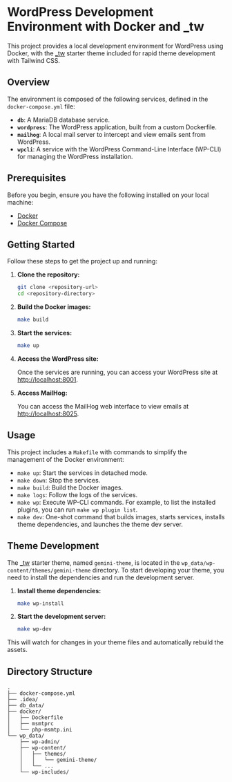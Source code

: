 # WordPress Development Environment with Docker and _tw

This project provides a local development environment for WordPress using Docker, with the [_tw](https://underscoretw.com/) starter theme included for rapid theme development with Tailwind CSS.

## Overview

The environment is composed of the following services, defined in the `docker-compose.yml` file:

*   **`db`**: A MariaDB database service.
*   **`wordpress`**: The WordPress application, built from a custom Dockerfile.
*   **`mailhog`**: A local mail server to intercept and view emails sent from WordPress.
*   **`wpcli`**: A service with the WordPress Command-Line Interface (WP-CLI) for managing the WordPress installation.

## Prerequisites

Before you begin, ensure you have the following installed on your local machine:

*   [Docker](https://www.docker.com/get-started)
*   [Docker Compose](https://docs.docker.com/compose/install/)

## Getting Started

Follow these steps to get the project up and running:

1.  **Clone the repository:**

    ```bash
    git clone <repository-url>
    cd <repository-directory>
    ```

2.  **Build the Docker images:**

    ```bash
    make build
    ```

3.  **Start the services:**

    ```bash
    make up
    ```

4.  **Access the WordPress site:**

    Once the services are running, you can access your WordPress site at [http://localhost:8001](http://localhost:8001).

5.  **Access MailHog:**

    You can access the MailHog web interface to view emails at [http://localhost:8025](http://localhost:8025).

## Usage

This project includes a `Makefile` with commands to simplify the management of the Docker environment:

*   `make up`: Start the services in detached mode.
*   `make down`: Stop the services.
*   `make build`: Build the Docker images.
*   `make logs`: Follow the logs of the services.
*   `make wp`: Execute WP-CLI commands. For example, to list the installed plugins, you can run `make wp plugin list`.
*   `make dev`: One-shot command that builds images, starts services, installs theme dependencies, and launches the theme dev server.

## Theme Development

The [_tw](https://underscoretw.com/) starter theme, named `gemini-theme`, is located in the `wp_data/wp-content/themes/gemini-theme` directory. To start developing your theme, you need to install the dependencies and run the development server.

1.  **Install theme dependencies:**

    ```bash
    make wp-install
    ```

2.  **Start the development server:**

    ```bash
    make wp-dev
    ```

This will watch for changes in your theme files and automatically rebuild the assets.

## Directory Structure

```
.
├── docker-compose.yml
├── .idea/
├── db_data/
├── docker/
│   ├── Dockerfile
│   ├── msmtprc
│   └── php-msmtp.ini
└── wp_data/
    ├── wp-admin/
    ├── wp-content/
    │   ├── themes/
    │   │   └── gemini-theme/
    │   └── ...
    └── wp-includes/
```
